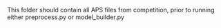 This folder should contain all APS files from competition, prior
to running either preprocess.py or model_builder.py

